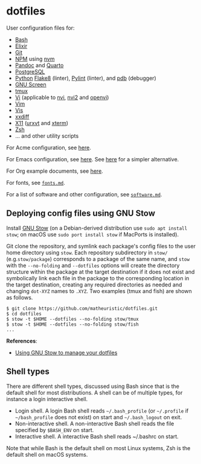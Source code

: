 # dotfiles

User configuration files for:

- [Bash](https://www.gnu.org/software/bash/)
- [Elixir](https://elixir-lang.org/)
- [Git](https://git-scm.com/)
- [NPM](https://www.npmjs.com/) using [nvm](https://github.com/nvm-sh/nvm)
- [Pandoc](https://pandoc.org/) and [Quarto](https://quarto.org/)
- [PostgreSQL](https://www.postgresql.org/)
- [Python](https://www.python.org/)
  [Flake8](https://flake8.pycqa.org/en/latest/) (linter),
  [Pylint](https://www.pylint.org/) (linter), and
  [pdb](https://docs.python.org/3/library/pdb.html) (debugger)
- [GNU Screen](https://www.gnu.org/software/screen/)
- [tmux](https://github.com/tmux/tmux)
- [Vi](https://en.wikipedia.org/wiki/Vi) (applicable to
  [nvi](https://repo.or.cz/nvi.git),
  [nvi2](https://github.com/lichray/nvi2) and
  [openvi](https://github.com/johnsonjh/OpenVi))
- [Vim](https://www.vim.org/)
- [Vis](https://github.com/martanne/vis)
- [xxdiff](https://github.com/blais/xxdiff)
- [X11](https://www.x.org/wiki/) ([urxvt](http://software.schmorp.de/pkg/rxvt-unicode.html) and [xterm](https://invisible-island.net/xterm/))
- [Zsh](https://www.zsh.org/)
- ... and other utility scripts

For Acme configuration, see [here](https://github.com/matheuristic/plan9port-config).

For Emacs configuration, see [here](https://github.com/matheuristic/emacs-config).
See [here](https://emacs.amodernist.com/) for a simpler alternative.

For Org example documents, see [here](https://github.com/matheuristic/org-examples).

For fonts, see [`fonts.md`](fonts.md).

For a list of software and other configuration, see [`software.md`](software.md).

## Deploying config files using GNU Stow

Install [GNU Stow](https://www.gnu.org/software/stow/) (on a
Debian-derived distribution use `sudo apt install stow`; on macOS use
`sudo port install stow` if MacPorts is installed).

Git clone the repository, and symlink each package's config files to
the user home directory using `stow`. Each repository subdirectory in
`stow/` (e.g.`stow/package`) corresponds to a package of the same
name, and `stow` with the `--no-folding` and `--dotfiles` options will
create the directory structure within the package at the target
destination if it does not exist and symbolically link each file in
the package to the corresponding location in the target destination,
creating any required directories as needed and changing `dot-XYZ`
names to `.XYZ`. Two examples (tmux and fish) are shown as follows.

```Shell
$ git clone https://github.com/matheuristic/dotfiles.git
$ cd dotfiles
$ stow -t $HOME --dotfiles --no-folding stow/tmux
$ stow -t $HOME --dotfiles --no-folding stow/fish
...
```

**References**:

- [Using GNU Stow to manage your dotfiles](http://brandon.invergo.net/news/2012-05-26-using-gnu-stow-to-manage-your-dotfiles.html)

## Shell types

There are different shell types, discussed using Bash since that is
the default shell for most distributions. A shell can be of multiple
types, for instance a login interactive shell.

- Login shell. A login Bash shell reads `~/.bash_profile` (or
  `~/.profile` if `~/bash_profile` does not exist) on start and
  `~/.bash_logout` on exit.
- Non-interactive shell. A non-interactive Bash shell reads the file
  specified by `$BASH_ENV` on start.
- Interactive shell. A interactive Bash shell reads ~/.bashrc on
  start.

Note that while Bash is the default shell on most Linux systems,
Zsh is the default shell on macOS systems.
